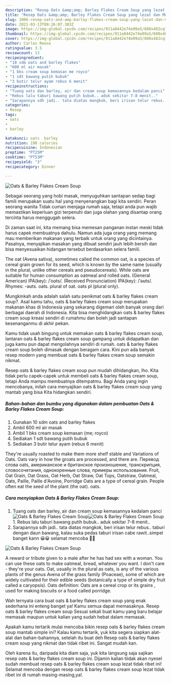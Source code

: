 ```yaml
---
description: "Resep Oats &amp;amp; Barley Flakes Cream Soup yang lezat dan Mudah Dibuat"
title: "Resep Oats &amp;amp; Barley Flakes Cream Soup yang lezat dan Mudah Dibuat"
slug: 1006-resep-oats-and-amp-barley-flakes-cream-soup-yang-lezat-dan-mudah-dibuat
date: 2021-03-13T09:26:07.303Z
image: https://img-global.cpcdn.com/recipes/911a8442e74e09a5/680x482cq70/oats-barley-flakes-cream-soup-foto-resep-utama.jpg
thumbnail: https://img-global.cpcdn.com/recipes/911a8442e74e09a5/680x482cq70/oats-barley-flakes-cream-soup-foto-resep-utama.jpg
cover: https://img-global.cpcdn.com/recipes/911a8442e74e09a5/680x482cq70/oats-barley-flakes-cream-soup-foto-resep-utama.jpg
author: Carlos Reese
ratingvalue: 3.5
reviewcount: 13
recipeingredient:
- "10 sdm oats and barley flakes"
- "600 ml air masak"
- "1 bks cream soup kemasan me royco"
- "1 sdt bawang putih bubuk"
- "3 butir telur ayam rebus 6 menit"
recipeinstructions:
- "Tuang oats dan barley, air dan cream soup kemasannya kedalam panci"
- "Rebus lalu taburi bawang putih bubuk.. aduk sekitar 7-8 menit.."
- "Sarapannya sdh jadi.. tata diatas mangkok, beri irisan telur rebus.. taburi dengan daun bawang, kalau suka pedas taburi irisan cabe rawit..simpel banget kann 😀😀 selamat mencoba 🥰🥰"
categories:
- Resep
tags:
- oats
- 
- barley

katakunci: oats  barley 
nutrition: 198 calories
recipecuisine: Indonesian
preptime: "PT25M"
cooktime: "PT53M"
recipeyield: "3"
recipecategory: Dinner

---
```



![Oats &amp; Barley Flakes Cream Soup](https://img-global.cpcdn.com/recipes/911a8442e74e09a5/680x482cq70/oats-barley-flakes-cream-soup-foto-resep-utama.jpg)

Sebagai seorang yang hobi masak, menyuguhkan santapan sedap bagi famili merupakan suatu hal yang menyenangkan bagi kita sendiri. Peran seorang  wanita Tidak cuman menjaga rumah saja, tetapi anda pun wajib memastikan keperluan gizi terpenuhi dan juga olahan yang disantap orang tercinta harus menggugah selera.

Di zaman  saat ini, kita memang bisa memesan panganan instan meski tidak harus capek membuatnya dahulu. Namun ada juga orang yang memang mau memberikan makanan yang terbaik untuk orang yang dicintainya. Pasalnya, menyajikan masakan yang dibuat sendiri jauh lebih bersih dan bisa menyesuaikan hidangan tersebut berdasarkan selera famili. 

The oat (Avena sativa), sometimes called the common oat, is a species of cereal grain grown for its seed, which is known by the same name (usually in the plural, unlike other cereals and pseudocereals). While oats are suitable for human consumption as oatmeal and rolled oats. (General American) IPA(key): /ˈoʊts/. (Received Pronunciation) IPA(key): /ˈəʊts/. Rhymes: -əʊts. oats. plural of oat. oats pl (plural only).

Mungkinkah anda adalah salah satu penikmat oats &amp; barley flakes cream soup?. Asal kamu tahu, oats &amp; barley flakes cream soup merupakan makanan khas di Indonesia yang sekarang digemari oleh banyak orang dari berbagai daerah di Indonesia. Kita bisa menghidangkan oats &amp; barley flakes cream soup kreasi sendiri di rumahmu dan boleh jadi santapan kesenanganmu di akhir pekan.

Kamu tidak usah bingung untuk memakan oats &amp; barley flakes cream soup, lantaran oats &amp; barley flakes cream soup gampang untuk didapatkan dan juga kamu pun dapat mengolahnya sendiri di rumah. oats &amp; barley flakes cream soup boleh dimasak dengan beragam cara. Kini pun ada banyak resep modern yang membuat oats &amp; barley flakes cream soup semakin nikmat.

Resep oats &amp; barley flakes cream soup pun mudah dihidangkan, lho. Kita tidak perlu capek-capek untuk membeli oats &amp; barley flakes cream soup, tetapi Anda mampu membuatnya ditempatmu. Bagi Anda yang ingin mencobanya, inilah cara menyajikan oats &amp; barley flakes cream soup yang mantab yang bisa Kita hidangkan sendiri.

<!--inarticleads1-->

##### Bahan-bahan dan bumbu yang digunakan dalam pembuatan Oats &amp; Barley Flakes Cream Soup:

1. Gunakan 10 sdm oats and barley flakes
1. Ambil 600 ml air masak
1. Ambil 1 bks cream soup kemasan (me; royco)
1. Sediakan 1 sdt bawang putih bubuk
1. Sediakan 3 butir telur ayam (rebus 6 menit)


They&#39;re usually roasted to make them more shelf stable and Variations of Oats. Oats vary in how the groats are processed, and there are. Перевод слова oats, американское и британское произношение, транскрипция, словосочетания, однокоренные слова, примеры использования. Fruit, Oat Grain, Oat Grass, Oat Herb, Oat Straw, Oat Tops, Oatstraw, Oatmeal, Oats, Paille, Paille d&#39;Avoine, Porridge Oats are a type of cereal grain. People often eat the seed of the plant (the oat). oats. 

<!--inarticleads2-->

##### Cara menyiapkan Oats &amp; Barley Flakes Cream Soup:

1. Tuang oats dan barley, air dan cream soup kemasannya kedalam panci
<img src="https://img-global.cpcdn.com/steps/58bfe7caf9a9c67d/160x128cq70/oats-barley-flakes-cream-soup-langkah-memasak-1-foto.jpg" alt="Oats &amp; Barley Flakes Cream Soup"><img src="https://img-global.cpcdn.com/steps/c7f0aa25db3ff4a7/160x128cq70/oats-barley-flakes-cream-soup-langkah-memasak-1-foto.jpg" alt="Oats &amp; Barley Flakes Cream Soup">1. Rebus lalu taburi bawang putih bubuk.. aduk sekitar 7-8 menit..
1. Sarapannya sdh jadi.. tata diatas mangkok, beri irisan telur rebus.. taburi dengan daun bawang, kalau suka pedas taburi irisan cabe rawit..simpel banget kann 😀😀 selamat mencoba 🥰🥰
<img src="https://img-global.cpcdn.com/steps/957f8270ee977dee/160x128cq70/oats-barley-flakes-cream-soup-langkah-memasak-3-foto.jpg" alt="Oats &amp; Barley Flakes Cream Soup">

A reward or tribute given to a male after he has had sex with a woman. You can use these oats to make oatmeal, bread, whatever you want. I don&#39;t care - they&#39;re your oats. Oat, usually in the plural as oats, is any of the various plants of the genus Avena of the grass family (Poaceae), some of which are widely cultivated for their edible seeds (botanically a type of simple dry fruit called a caryopsis). Oats definition: Oats are a cereal crop or its grains , used for making biscuits or a food called porridge. 

Wah ternyata cara buat oats &amp; barley flakes cream soup yang enak sederhana ini enteng banget ya! Kamu semua dapat memasaknya. Resep oats &amp; barley flakes cream soup Sesuai sekali buat kamu yang baru belajar memasak maupun untuk kalian yang sudah hebat dalam memasak.

Apakah kamu tertarik mulai mencoba bikin resep oats &amp; barley flakes cream soup mantab simple ini? Kalau kamu tertarik, yuk kita segera siapkan alat-alat dan bahan-bahannya, setelah itu buat deh Resep oats &amp; barley flakes cream soup yang nikmat dan tidak ribet ini. Sangat mudah kan. 

Oleh karena itu, daripada kita diam saja, yuk kita langsung saja sajikan resep oats &amp; barley flakes cream soup ini. Dijamin kalian tiidak akan nyesel sudah membuat resep oats &amp; barley flakes cream soup lezat tidak ribet ini! Selamat mencoba dengan resep oats &amp; barley flakes cream soup lezat tidak ribet ini di rumah masing-masing,ya!.

